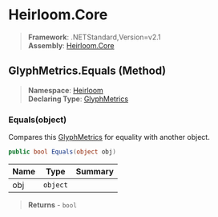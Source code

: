 # Heirloom.Core

> **Framework**: .NETStandard,Version=v2.1  
> **Assembly**: [Heirloom.Core][0]

## GlyphMetrics.Equals (Method)

> **Namespace**: [Heirloom][0]  
> **Declaring Type**: [GlyphMetrics][1]

### Equals(object)

Compares this [GlyphMetrics][1] for equality with another object.

```cs
public bool Equals(object obj)
```

| Name | Type     | Summary |
|------|----------|---------|
| obj  | `object` |         |

> **Returns** - `bool`

[0]: ../../../Heirloom.Core.md
[1]: ../GlyphMetrics.md
